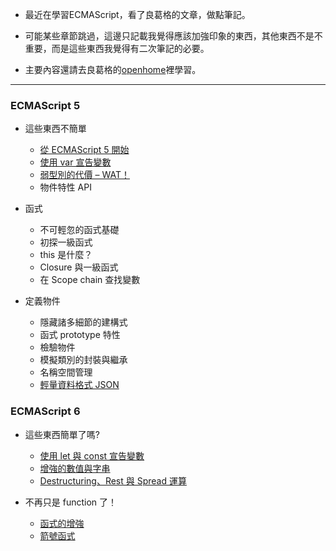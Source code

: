 - 最近在學習ECMAScript，看了良葛格的文章，做點筆記。

- 可能某些章節跳過，這邊只記載我覺得應該加強印象的東西，其他東西不是不重要，而是這些東西我覺得有二次筆記的必要。

- 主要內容還請去良葛格的[openhome](https://openhome.cc/Gossip/ECMAScript/)裡學習。

***

### ECMAScript 5

- 這些東西不簡單
  - [從 ECMAScript 5 開始](https://github.com/wu-shang-ru/notes/tree/master/JS/ECMAScript%205/part1/startECMAScript5)
  - [使用 var 宣告變數](https://github.com/wu-shang-ru/notes/tree/master/JS/ECMAScript%205/part1/var)
  - [弱型別的代價 – WAT！](https://github.com/wu-shang-ru/notes/tree/master/JS/ECMAScript%205/part1/weakType)
  - 物件特性 API
  
- 函式
  - 不可輕忽的函式基礎
  - 初探一級函式
  - this 是什麼？
  - Closure 與一級函式
  - 在 Scope chain 查找變數
  
- 定義物件
  - 隱藏諸多細節的建構式
  - 函式 prototype 特性
  - 檢驗物件
  - 模擬類別的封裝與繼承
  - 名稱空間管理
  - [輕量資料格式 JSON](https://github.com/wu-shang-ru/notes/tree/master/JS/ECMAScript%205/part3/JSON)
  
### ECMAScript 6

- 這些東西簡單了嗎?
  - [使用 let 與 const 宣告變數](https://github.com/wu-shang-ru/notes/tree/master/JS/ECMAScript%206/part1/let%26const)
  - [增強的數值與字串](https://github.com/wu-shang-ru/notes/tree/master/JS/ECMAScript%206/part1/NumberString)
  - [Destructuring、Rest 與 Spread 運算](https://github.com/wu-shang-ru/notes/tree/master/JS/ECMAScript%206/part1/Destructuring)
  
- 不再只是 function 了！
  - [函式的增強](https://github.com/wu-shang-ru/notes/tree/master/JS/ECMAScript%206/part2/EnhancedFunction)
  - [箭號函式](https://github.com/wu-shang-ru/notes/tree/master/JS/ECMAScript%206/part2/ArrowFunction)
